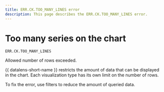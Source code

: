 ```yaml
---
title: ERR.CK.TOO_MANY_LINES error
description: This page describes the ERR.CK.TOO_MANY_LINES error.
---
```


# Too many series on the chart

`ERR.CK.TOO_MANY_LINES`

Allowed number of rows exceeded.

{{ datalens-short-name }} restricts the amount of data that can be displayed in the chart. Each visualization type has its own limit on the number of rows.

To fix the error, use filters to reduce the amount of queried data.